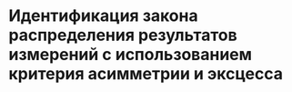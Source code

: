 # Идентификация закона распределения результатов измерений с использованием критерия асимметрии и эксцесса